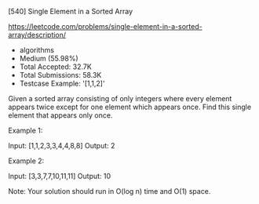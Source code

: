 [540] Single Element in a Sorted Array  

https://leetcode.com/problems/single-element-in-a-sorted-array/description/

* algorithms
* Medium (55.98%)
* Total Accepted:    32.7K
* Total Submissions: 58.3K
* Testcase Example:  '[1,1,2]'


Given a sorted array consisting of only integers where every element appears twice except for one element which appears once. Find this single element that appears only once. 


Example 1:

Input: [1,1,2,3,3,4,4,8,8]
Output: 2



Example 2:

Input: [3,3,7,7,10,11,11]
Output: 10



Note:
Your solution should run in O(log n) time and O(1) space.


